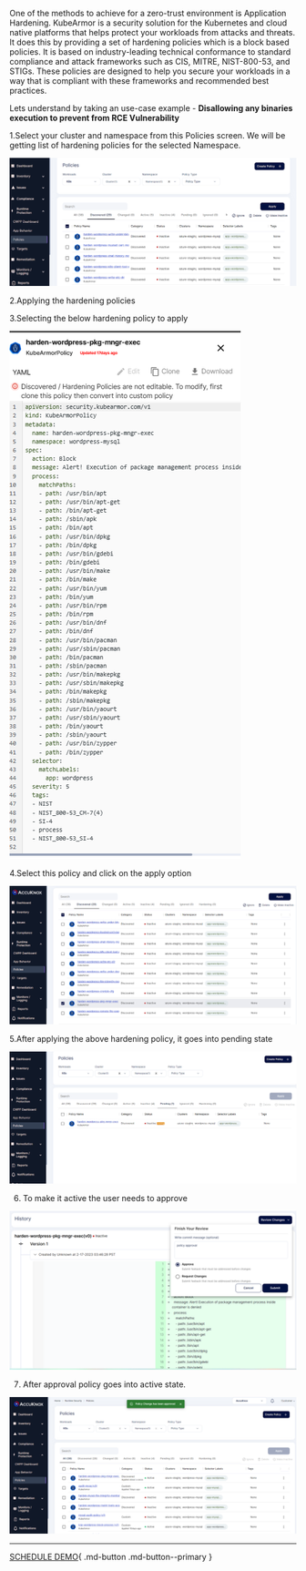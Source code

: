 
One of the methods to achieve for a zero-trust environment is Application Hardening. KubeArmor is a security solution for the Kubernetes and cloud native platforms that helps protect your workloads from attacks and threats. It does this by providing a set of hardening policies which is a block based policies. It is based on industry-leading technical conformance to standard compliance and attack frameworks such as CIS, MITRE, NIST-800-53, and STIGs. These policies are designed to help you secure your workloads in a way that is compliant with these frameworks and recommended best practices.

Lets understand by taking an use-case example - **Disallowing any binaries execution to prevent from RCE Vulnerability**





1.Select your cluster and namespace from this Policies screen. We will be getting list of hardening policies for the selected Namespace.

![](/use-cases/images/app-harden-1.png)

2.Applying the hardening policies 

3.Selecting the below hardening policy to apply

![](/use-cases/images/app-harden-2.png)


4.Select this policy and click on the apply option 

![](/use-cases/images/app-harden-3.png)


5.After applying the above hardening policy, it goes into pending state 

![](/use-cases/images/app-harden-4.png)

6. To make it active the user needs to approve

![](/use-cases/images/app-harden-5.png)

7. After approval policy goes into active state. 

![](/use-cases/images/app-harden-6.png)

- - - 
[SCHEDULE DEMO](https://www.accuknox.com/contact-us){ .md-button .md-button--primary }